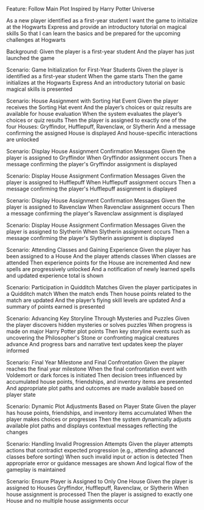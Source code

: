 Feature: Follow Main Plot Inspired by Harry Potter Universe

  As a new player identified as a first-year student
  I want the game to initialize at the Hogwarts Express and provide an introductory tutorial on magical skills
  So that I can learn the basics and be prepared for the upcoming challenges at Hogwarts

  Background:
    Given the player is a first-year student
    And the player has just launched the game

  Scenario: Game Initialization for First-Year Students
    Given the player is identified as a first-year student
    When the game starts
    Then the game initializes at the Hogwarts Express
    And an introductory tutorial on basic magical skills is presented

  Scenario: House Assignment with Sorting Hat Event
    Given the player receives the Sorting Hat event
    And the player’s choices or quiz results are available for house evaluation
    When the system evaluates the player’s choices or quiz results
    Then the player is assigned to exactly one of the four Houses: Gryffindor, Hufflepuff, Ravenclaw, or Slytherin
    And a message confirming the assigned House is displayed
    And house-specific interactions are unlocked

  Scenario: Display House Assignment Confirmation Messages
    Given the player is assigned to Gryffindor
    When Gryffindor assignment occurs
    Then a message confirming the player's Gryffindor assignment is displayed

  Scenario: Display House Assignment Confirmation Messages
    Given the player is assigned to Hufflepuff
    When Hufflepuff assignment occurs
    Then a message confirming the player's Hufflepuff assignment is displayed

  Scenario: Display House Assignment Confirmation Messages
    Given the player is assigned to Ravenclaw
    When Ravenclaw assignment occurs
    Then a message confirming the player's Ravenclaw assignment is displayed

  Scenario: Display House Assignment Confirmation Messages
    Given the player is assigned to Slytherin
    When Slytherin assignment occurs
    Then a message confirming the player's Slytherin assignment is displayed

  Scenario: Attending Classes and Gaining Experience
    Given the player has been assigned to a House
    And the player attends classes
    When classes are attended
    Then experience points for the House are incremented
    And new spells are progressively unlocked
    And a notification of newly learned spells and updated experience total is shown

  Scenario: Participation in Quidditch Matches
    Given the player participates in a Quidditch match
    When the match ends
    Then house points related to the match are updated
    And the player’s flying skill levels are updated
    And a summary of points earned is presented

  Scenario: Advancing Key Storyline Through Mysteries and Puzzles
    Given the player discovers hidden mysteries or solves puzzles
    When progress is made on major Harry Potter plot points
    Then key storyline events such as uncovering the Philosopher's Stone or confronting magical creatures advance
    And progress bars and narrative text updates keep the player informed

  Scenario: Final Year Milestone and Final Confrontation
    Given the player reaches the final year milestone
    When the final confrontation event with Voldemort or dark forces is initiated
    Then decision trees influenced by accumulated house points, friendships, and inventory items are presented
    And appropriate plot paths and outcomes are made available based on player state

  Scenario: Dynamic Plot Adjustments Based on Player State
    Given the player has house points, friendships, and inventory items accumulated
    When the player makes choices or progresses
    Then the system dynamically adjusts available plot paths and displays contextual messages reflecting the changes

  Scenario: Handling Invalid Progression Attempts
    Given the player attempts actions that contradict expected progression (e.g., attending advanced classes before sorting)
    When such invalid input or action is detected
    Then appropriate error or guidance messages are shown
    And logical flow of the gameplay is maintained

  Scenario: Ensure Player is Assigned to Only One House
    Given the player is assigned to Houses Gryffindor, Hufflepuff, Ravenclaw, or Slytherin
    When house assignment is processed
    Then the player is assigned to exactly one House and no multiple house assignments occur
